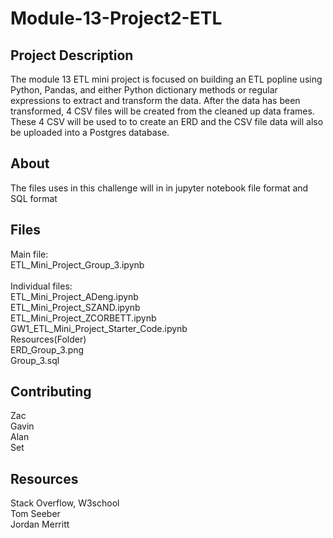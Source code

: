 # Module-13-Project2-ETL

## Project Description
The module 13 ETL mini project is focused on building an ETL popline using Python, Pandas, and either Python dictionary methods or regular expressions to extract and transform the data. After the data has been transformed, 4 CSV files will be created from the cleaned up data frames. These 4 CSV will be used to to create an ERD and the CSV file data will also be uploaded into a Postgres database.


## About
The files uses in this challenge will in in jupyter notebook file format and SQL format 

## Files 
Main file:<br />
ETL_Mini_Project_Group_3.ipynb<br />
<br />
Individual files: <br />
ETL_Mini_Project_ADeng.ipynb<br />
ETL_Mini_Project_SZAND.ipynb<br />
ETL_Mini_Project_ZCORBETT.ipynb<br />
GW1_ETL_Mini_Project_Starter_Code.ipynb
<br />
Resources(Folder) <br />
ERD_Group_3.png <br />
Group_3.sql 

## Contributing
Zac <br />
Gavin <br />
Alan <br />
Set<br />

## Resources
Stack Overflow, W3school <br />
Tom Seeber<br />
Jordan Merritt


